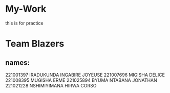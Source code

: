 # My-Work
this is for practice 
# Team Blazers

## names:

221001397	       IRADUKUNDA INGABIRE JOYEUSE
221007696	      MIGISHA	DELICE
221008395	       MUGISHA	ERME
221025894	      BYUMA NTABANA JONATHAN
221021228       NSHIMIYIMANA HIRWA CORSO
